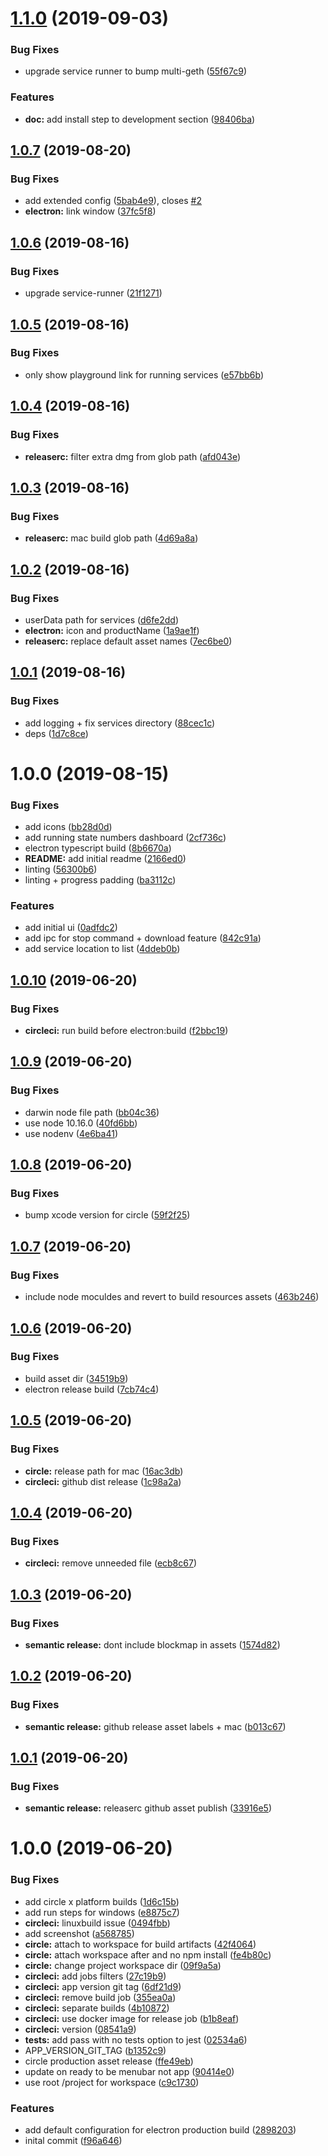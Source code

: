 # [1.1.0](https://github.com/etclabscore/jade-service-runner-ui/compare/1.0.7...1.1.0) (2019-09-03)


### Bug Fixes

* upgrade service runner to bump multi-geth ([55f67c9](https://github.com/etclabscore/jade-service-runner-ui/commit/55f67c9))


### Features

* **doc:** add install step to development section ([98406ba](https://github.com/etclabscore/jade-service-runner-ui/commit/98406ba))

## [1.0.7](https://github.com/etclabscore/jade-service-runner-ui/compare/1.0.6...1.0.7) (2019-08-20)


### Bug Fixes

* add extended config ([5bab4e9](https://github.com/etclabscore/jade-service-runner-ui/commit/5bab4e9)), closes [#2](https://github.com/etclabscore/jade-service-runner-ui/issues/2)
* **electron:** link window ([37fc5f8](https://github.com/etclabscore/jade-service-runner-ui/commit/37fc5f8))

## [1.0.6](https://github.com/etclabscore/jade-service-runner-ui/compare/1.0.5...1.0.6) (2019-08-16)


### Bug Fixes

* upgrade service-runner ([21f1271](https://github.com/etclabscore/jade-service-runner-ui/commit/21f1271))

## [1.0.5](https://github.com/etclabscore/jade-service-runner-ui/compare/1.0.4...1.0.5) (2019-08-16)


### Bug Fixes

* only show playground link for running services ([e57bb6b](https://github.com/etclabscore/jade-service-runner-ui/commit/e57bb6b))

## [1.0.4](https://github.com/etclabscore/jade-service-runner-ui/compare/1.0.3...1.0.4) (2019-08-16)


### Bug Fixes

* **releaserc:** filter extra dmg from glob path ([afd043e](https://github.com/etclabscore/jade-service-runner-ui/commit/afd043e))

## [1.0.3](https://github.com/etclabscore/jade-service-runner-ui/compare/1.0.2...1.0.3) (2019-08-16)


### Bug Fixes

* **releaserc:** mac build glob path ([4d69a8a](https://github.com/etclabscore/jade-service-runner-ui/commit/4d69a8a))

## [1.0.2](https://github.com/etclabscore/jade-service-runner-ui/compare/1.0.1...1.0.2) (2019-08-16)


### Bug Fixes

* userData path for services ([d6fe2dd](https://github.com/etclabscore/jade-service-runner-ui/commit/d6fe2dd))
* **electron:** icon and productName ([1a9ae1f](https://github.com/etclabscore/jade-service-runner-ui/commit/1a9ae1f))
* **releaserc:** replace default asset names ([7ec6be0](https://github.com/etclabscore/jade-service-runner-ui/commit/7ec6be0))

## [1.0.1](https://github.com/etclabscore/jade-service-runner-ui/compare/1.0.0...1.0.1) (2019-08-16)


### Bug Fixes

* add logging + fix services directory ([88cec1c](https://github.com/etclabscore/jade-service-runner-ui/commit/88cec1c))
* deps ([1d7c8ce](https://github.com/etclabscore/jade-service-runner-ui/commit/1d7c8ce))

# 1.0.0 (2019-08-15)


### Bug Fixes

* add icons ([bb28d0d](https://github.com/etclabscore/jade-service-runner-ui/commit/bb28d0d))
* add running state numbers dashboard ([2cf736c](https://github.com/etclabscore/jade-service-runner-ui/commit/2cf736c))
* electron typescript build ([8b6670a](https://github.com/etclabscore/jade-service-runner-ui/commit/8b6670a))
* **README:** add initial readme ([2166ed0](https://github.com/etclabscore/jade-service-runner-ui/commit/2166ed0))
* linting ([56300b6](https://github.com/etclabscore/jade-service-runner-ui/commit/56300b6))
* linting + progress padding ([ba3112c](https://github.com/etclabscore/jade-service-runner-ui/commit/ba3112c))


### Features

* add initial ui ([0adfdc2](https://github.com/etclabscore/jade-service-runner-ui/commit/0adfdc2))
* add ipc for stop command + download feature ([842c91a](https://github.com/etclabscore/jade-service-runner-ui/commit/842c91a))
* add service location to list ([4ddeb0b](https://github.com/etclabscore/jade-service-runner-ui/commit/4ddeb0b))

## [1.0.10](https://github.com/etclabscore/pristine-typescript-electron-menubar/compare/1.0.9...1.0.10) (2019-06-20)


### Bug Fixes

* **circleci:** run build before electron:build ([f2bbc19](https://github.com/etclabscore/pristine-typescript-electron-menubar/commit/f2bbc19))

## [1.0.9](https://github.com/etclabscore/pristine-typescript-electron-menubar/compare/1.0.8...1.0.9) (2019-06-20)


### Bug Fixes

* darwin node file path ([bb04c36](https://github.com/etclabscore/pristine-typescript-electron-menubar/commit/bb04c36))
* use node 10.16.0 ([40fd6bb](https://github.com/etclabscore/pristine-typescript-electron-menubar/commit/40fd6bb))
* use nodenv ([4e6ba41](https://github.com/etclabscore/pristine-typescript-electron-menubar/commit/4e6ba41))

## [1.0.8](https://github.com/etclabscore/pristine-typescript-electron-menubar/compare/1.0.7...1.0.8) (2019-06-20)


### Bug Fixes

* bump xcode version for circle ([59f2f25](https://github.com/etclabscore/pristine-typescript-electron-menubar/commit/59f2f25))

## [1.0.7](https://github.com/etclabscore/pristine-typescript-electron-menubar/compare/1.0.6...1.0.7) (2019-06-20)


### Bug Fixes

* include node moculdes and revert to build resources assets ([463b246](https://github.com/etclabscore/pristine-typescript-electron-menubar/commit/463b246))

## [1.0.6](https://github.com/etclabscore/pristine-typescript-electron-menubar/compare/1.0.5...1.0.6) (2019-06-20)


### Bug Fixes

* build asset dir ([34519b9](https://github.com/etclabscore/pristine-typescript-electron-menubar/commit/34519b9))
* electron release build ([7cb74c4](https://github.com/etclabscore/pristine-typescript-electron-menubar/commit/7cb74c4))

## [1.0.5](https://github.com/etclabscore/pristine-typescript-electron-menubar/compare/1.0.4...1.0.5) (2019-06-20)


### Bug Fixes

* **circle:** release path for mac ([16ac3db](https://github.com/etclabscore/pristine-typescript-electron-menubar/commit/16ac3db))
* **circleci:** github dist release ([1c98a2a](https://github.com/etclabscore/pristine-typescript-electron-menubar/commit/1c98a2a))

## [1.0.4](https://github.com/etclabscore/pristine-typescript-electron-menubar/compare/1.0.3...1.0.4) (2019-06-20)


### Bug Fixes

* **circleci:** remove unneeded file ([ecb8c67](https://github.com/etclabscore/pristine-typescript-electron-menubar/commit/ecb8c67))

## [1.0.3](https://github.com/etclabscore/pristine-typescript-electron-menubar/compare/1.0.2...1.0.3) (2019-06-20)


### Bug Fixes

* **semantic release:** dont include blockmap in assets ([1574d82](https://github.com/etclabscore/pristine-typescript-electron-menubar/commit/1574d82))

## [1.0.2](https://github.com/etclabscore/pristine-typescript-electron-menubar/compare/1.0.1...1.0.2) (2019-06-20)


### Bug Fixes

* **semantic release:** github release asset labels + mac ([b013c67](https://github.com/etclabscore/pristine-typescript-electron-menubar/commit/b013c67))

## [1.0.1](https://github.com/etclabscore/pristine-typescript-electron-menubar/compare/1.0.0...1.0.1) (2019-06-20)


### Bug Fixes

* **semantic release:** releaserc github asset publish ([33916e5](https://github.com/etclabscore/pristine-typescript-electron-menubar/commit/33916e5))

# 1.0.0 (2019-06-20)


### Bug Fixes

* add circle x platform builds ([1d6c15b](https://github.com/etclabscore/pristine-typescript-electron-menubar/commit/1d6c15b))
* add run steps for windows ([e8875c7](https://github.com/etclabscore/pristine-typescript-electron-menubar/commit/e8875c7))
* **circleci:** linuxbuild issue ([0494fbb](https://github.com/etclabscore/pristine-typescript-electron-menubar/commit/0494fbb))
* add screenshot ([a568785](https://github.com/etclabscore/pristine-typescript-electron-menubar/commit/a568785))
* **circle:** attach to workspace for build artifacts ([42f4064](https://github.com/etclabscore/pristine-typescript-electron-menubar/commit/42f4064))
* **circle:** attach workspace after and no npm install ([fe4b80c](https://github.com/etclabscore/pristine-typescript-electron-menubar/commit/fe4b80c))
* **circle:** change project workspace dir ([09f9a5a](https://github.com/etclabscore/pristine-typescript-electron-menubar/commit/09f9a5a))
* **circleci:** add jobs filters ([27c19b9](https://github.com/etclabscore/pristine-typescript-electron-menubar/commit/27c19b9))
* **circleci:** app version git tag ([6df21d9](https://github.com/etclabscore/pristine-typescript-electron-menubar/commit/6df21d9))
* **circleci:** remove build job ([355ea0a](https://github.com/etclabscore/pristine-typescript-electron-menubar/commit/355ea0a))
* **circleci:** separate builds ([4b10872](https://github.com/etclabscore/pristine-typescript-electron-menubar/commit/4b10872))
* **circleci:** use docker image for release job ([b1b8eaf](https://github.com/etclabscore/pristine-typescript-electron-menubar/commit/b1b8eaf))
* **circleci:** version ([08541a9](https://github.com/etclabscore/pristine-typescript-electron-menubar/commit/08541a9))
* **tests:** add pass with no tests option to jest ([02534a6](https://github.com/etclabscore/pristine-typescript-electron-menubar/commit/02534a6))
* APP_VERSION_GIT_TAG ([b1352c9](https://github.com/etclabscore/pristine-typescript-electron-menubar/commit/b1352c9))
* circle production asset release ([ffe49eb](https://github.com/etclabscore/pristine-typescript-electron-menubar/commit/ffe49eb))
* update on ready to be menubar not app ([90414e0](https://github.com/etclabscore/pristine-typescript-electron-menubar/commit/90414e0))
* use root /project for workspace ([c9c1730](https://github.com/etclabscore/pristine-typescript-electron-menubar/commit/c9c1730))


### Features

* add default configuration for electron production build ([2898203](https://github.com/etclabscore/pristine-typescript-electron-menubar/commit/2898203))
* inital commit ([f96a646](https://github.com/etclabscore/pristine-typescript-electron-menubar/commit/f96a646))
